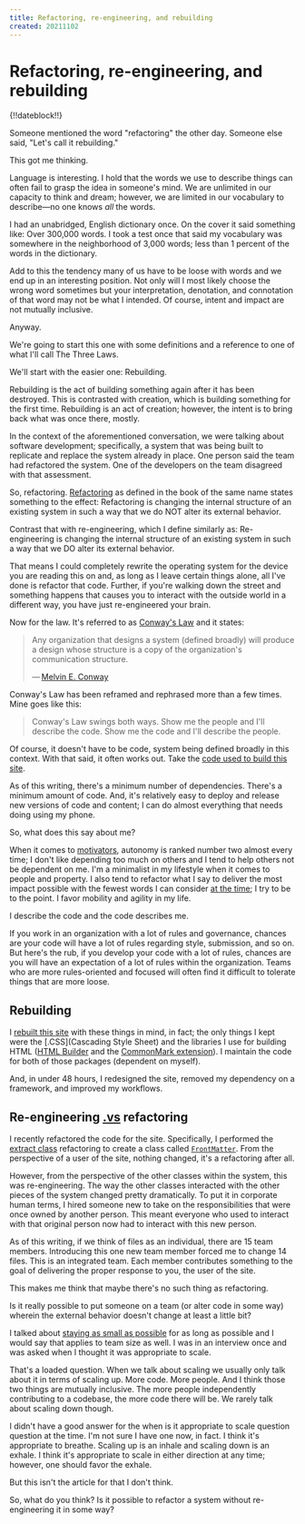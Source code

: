 ```yaml
---
title: Refactoring, re-engineering, and rebuilding
created: 20211102
---
```


# Refactoring, re-engineering, and rebuilding

{!!dateblock!!}

Someone mentioned the word "refactoring" the other day. Someone else said, "Let's call it rebuilding."

This got me thinking.

Language is interesting. I hold that the words we use to describe things can often fail to grasp the idea in someone's mind. We are unlimited in our capacity to think and dream; however, we are limited in our vocabulary to describe—no one knows *all* the words.

I had an unabridged, English dictionary once. On the cover it said something like: Over 300,000 words. I took a test once that said my vocabulary was somewhere in the neighborhood of 3,000 words; less than 1 percent of the words in the dictionary.

Add to this the tendency many of us have to be loose with words and we end up in an interesting position. Not only will I most likely choose the wrong word sometimes but your interpretation, denotation, and connotation of that word may not be what I intended. Of course, intent and impact are not mutually inclusive.

Anyway.

We're going to start this one with some definitions and a reference to one of what I'll call The Three Laws.

We'll start with the easier one: Rebuilding.

Rebuilding is the act of building something again after it has been destroyed. This is contrasted with creation, which is building something for the first time. Rebuilding is an act of creation; however, the intent is to bring back what was once there, mostly.

In the context of the aforementioned conversation, we were talking about software development; specifically, a system that was being built to replicate and replace the system already in place. One person said the team had refactored the system. One of the developers on the team disagreed with that assessment.

So, refactoring. [Refactoring](https://refactoring.com) as defined in the book of the same name states something to the effect: Refactoring is changing the internal structure of an existing system in such a way that we do NOT alter its external behavior.

Contrast that with re-engineering, which I define similarly as: Re-engineering is changing the internal structure of an existing system in such a way that we DO alter its external behavior.

That means I could completely rewrite the operating system for the device you are reading this on and, as long as I leave certain things alone, all I've done is refactor that code. Further, if you're walking down the street and something happens that causes you to interact with the outside world in a different way, you have just re-engineered your brain.

Now for the law. It's referred to as [Conway's Law](https://en.wikipedia.org/wiki/Conway%27s_law) and it states:

> Any organization that designs a system (defined broadly) will produce a design whose structure is a copy of the organization's communication structure.
>
> — [Melvin E. Conway](https://twitter.com/conways_law)

Conway's Law has been reframed and rephrased more than a few times. Mine goes like this:

> Conway's Law swings both ways. Show me the people and I'll describe the code. Show me the code and I'll describe the people.

Of course, it doesn't have to be code, system being defined broadly in this context. With that said, it often works out. Take the [code used to build this site](https://github.com/8fold/site-joshbruce.com).

As of this writing, there's a minimum number of dependencies. There's a minimum amount of code. And, it's relatively easy to deploy and release new versions of code and content; I can do almost everything that needs doing using my phone.

So, what does this say about me?

When it comes to [motivators](/design-your-life/motivators/), autonomy is ranked number two almost every time; I don't like depending too much on others and I tend to help others not be dependent on me. I'm a minimalist in my lifestyle when it comes to people and property. I also tend to refactor what I say to deliver the most impact possible with the fewest words I can consider [at the time](https://quoteinvestigator.com/2012/04/28/shorter-letter/); I try to be to the point. I favor mobility and agility in my life.

I describe the code and the code describes me.

If you work in an organization with a lot of rules and governance, chances are your code will have a lot of rules regarding style, submission, and so on. But here's the rub, if you develop your code with a lot of rules, chances are you will have an expectation of a lot of rules within the organization. Teams who are more rules-oriented and focused will often find it difficult to tolerate things that are more loose.

## Rebuilding

I [rebuilt this site](https://joshbruce.com/web-development/2021-site-in-depth) with these things in mind, in fact; the only things I kept were the [.CSS](Cascading Style Sheet) and the libraries I use for building HTML ([HTML Builder](https://github.com/8fold/php-html-builder) and the [CommonMark extension](https://github.com/8fold/commonmark-fluent-markdown)). I maintain the code for both of those packages (dependent on myself).

And, in under 48 hours, I redesigned the site, removed my dependency on a framework, and improved my workflows.

## Re-engineering [.vs](versus) refactoring

I recently refactored the code for the site. Specifically, I performed the [extract class](https://refactoring.com/catalog/extractClass.html) refactoring to create a class called [`FrontMatter`](https://github.com/8fold/site-joshbruce.com/pull/19). From the perspective of a user of the site, nothing changed, it's a refactoring after all.

However, from the perspective of the other classes within the system, this was re-engineering. The way the other classes interacted with the other pieces of the system changed pretty dramatically. To put it in corporate human terms, I hired someone new to take on the responsibilities that were once owned by another person. This meant everyone who used to interact with that original person now had to interact with this new person.

As of this writing, if we think of files as an individual, there are 15 team members. Introducing this one new team member forced me to change 14 files. This is an integrated team. Each member contributes something to the goal of delivering the proper response to you, the user of the site.

This makes me think that maybe there's no such thing as refactoring.

Is it really possible to put someone on a team (or alter code in some way) wherein the external behavior doesn't change at least a little bit?

I talked about [staying as small as possible](/web-development/on-constraints/internet-bandwidth/) for as long as possible and I would say that applies to team size as well. I was in an interview once and was asked when I thought it was appropriate to scale.

That's a loaded question. When we talk about scaling we usually only talk about it in terms of scaling up. More code. More people. And I think those two things are mutually inclusive. The more people independently contributing to a codebase, the more code there will be. We rarely talk about scaling down though.

I didn't have a good answer for the when is it appropriate to scale question question at the time. I'm not sure I have one now, in fact. I think it's appropriate to breathe. Scaling up is an inhale and scaling down is an exhale. I think it's appropriate to scale in either direction at any time; however, one should favor the exhale.

But this isn't the article for that I don't think.

So, what do you think? Is it possible to refactor a system without re-engineering it in some way?
